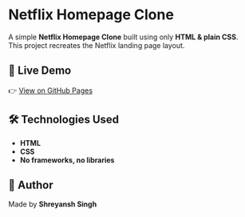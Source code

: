 # Netflix Homepage Clone  

A simple **Netflix Homepage Clone** built using only **HTML & plain CSS**.  
This project recreates the Netflix landing page layout.

## 🚀 Live Demo  
👉 [View on GitHub Pages](https://shreyansh157.github.io/movie-websilte-clone/)  

## 🛠️ Technologies Used
- **HTML**  
- **CSS**  
- **No frameworks, no libraries**  


## 👤 Author  
Made by **Shreyansh Singh**  
